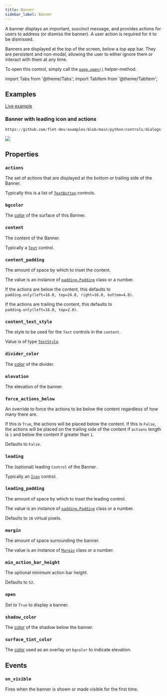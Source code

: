 ```yaml
---
title: Banner
sidebar_label: Banner
---
```


A banner displays an important, succinct message, and provides actions for users to address (or dismiss the banner). A user action is required for it to be dismissed.

Banners are displayed at the top of the screen, below a top app bar. They are persistent and non-modal, allowing the user to either ignore them or interact with them at any time.

To open this control, simply call the [`page.open()`](/docs/controls/page#opencontrol) helper-method.

import Tabs from '@theme/Tabs';
import TabItem from '@theme/TabItem';

## Examples

[Live example](https://flet-controls-gallery.fly.dev/dialogs/banner)

### Banner with leading icon and actions


```python reference
https://github.com/flet-dev/examples/blob/main/python/controls/dialogs-alerts-panels/banner/banner-test.py
```


<img src="/img/docs/controls/banner/banner-with-custom-content.gif" className="screenshot-40"/>

## Properties

### `actions`

The set of actions that are displayed at the bottom or trailing side of the Banner.

Typically this is a list of [`TextButton`](/docs/controls/textbutton) controls.

### `bgcolor`

The [color](/docs/reference/colors) of the surface of this Banner.

### `content`

The content of the Banner.

Typically a [`Text`](/docs/controls/text) control.

### `content_padding`

The amount of space by which to inset the content.

The value is an instance of [`padding.Padding`](/docs/reference/types/padding) class or a number.

If the actions are below the content, this defaults to `padding.only(left=16.0, top=24.0, right=16.0, bottom=4.0)`.

If the actions are trailing the content, this defaults to `padding.only(left=16.0, top=2.0)`.

### `content_text_style`

The style to be used for the `Text` controls in the `content`.

Value is of type [`TextStyle`](/docs/reference/types/textstyle).

### `divider_color`

The [color](/docs/reference/colors) of the divider.

### `elevation`

The elevation of the banner.

### `force_actions_below`

An override to force the actions to be below the content regardless of how many there are.

If this is `True`, the actions will be placed below the content. If this is `False`, the actions will be placed on the
trailing side of the content if `actions` length is `1` and below the content if greater than `1`.

Defaults to `False`.

### `leading`

The (optional) leading `Control` of the Banner.

Typically an [`Icon`](/docs/controls/icon) control.

### `leading_padding`

The amount of space by which to inset the leading control. 

The value is an instance of [`padding.Padding`](/docs/reference/types/padding) class or a number.

Defaults to `16` virtual pixels.

### `margin`

The amount of space surrounding the banner. 

The value is an instance of [`Margin`](/docs/reference/types/margin) class or a number.

### `min_action_bar_height`

The optional minimum action bar height.

Defaults to `52`.

### `open`

Set to `True` to display a banner.

### `shadow_color`

The [color](/docs/reference/colors) of the shadow below the banner.

### `surface_tint_color`

The [color](/docs/reference/colors) used as an overlay on `bgcolor` to indicate elevation.

## Events

### `on_visible`

Fires when the banner is shown or made visible for the first time.
